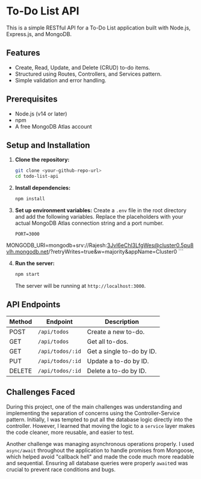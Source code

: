 # To-Do List API

This is a simple RESTful API for a To-Do List application built with Node.js, Express.js, and MongoDB.

## Features

- Create, Read, Update, and Delete (CRUD) to-do items.
- Structured using Routes, Controllers, and Services pattern.
- Simple validation and error handling.

## Prerequisites

- Node.js (v14 or later)
- npm
- A free MongoDB Atlas account

## Setup and Installation

1.  **Clone the repository:**
    ```bash
    git clone <your-github-repo-url>
    cd todo-list-api
    ```

2.  **Install dependencies:**
    ```bash
    npm install
    ```

3.  **Set up environment variables:**
    Create a `.env` file in the root directory and add the following variables. Replace the placeholders with your actual MongoDB Atlas connection string and a port number.

    ```
    PORT=3000
MONGODB_URI=mongodb+srv://Rajesh:3Jvl6eChl3LfgWes@cluster0.5pu8vlh.mongodb.net/?retryWrites=true&w=majority&appName=Cluster0
    ```

4.  **Run the server:**
    ```bash
    npm start
    ```
    The server will be running at `http://localhost:3000`.

## API Endpoints

| Method | Endpoint          | Description                 |
|--------|-------------------|-----------------------------|
| POST   | `/api/todos`      | Create a new to-do.         |
| GET    | `/api/todos`      | Get all to-dos.             |
| GET    | `/api/todos/:id`  | Get a single to-do by ID.   |
| PUT    | `/api/todos/:id`  | Update a to-do by ID.       |
| DELETE | `/api/todos/:id`  | Delete a to-do by ID.       |

## Challenges Faced

During this project, one of the main challenges was understanding and implementing the separation of concerns using the Controller-Service pattern. Initially, I was tempted to put all the database logic directly into the controller. However, I learned that moving the logic to a `service` layer makes the code cleaner, more reusable, and easier to test.

Another challenge was managing asynchronous operations properly. I used `async/await` throughout the application to handle promises from Mongoose, which helped avoid "callback hell" and made the code much more readable and sequential. Ensuring all database queries were properly `await`ed was crucial to prevent race conditions and bugs.